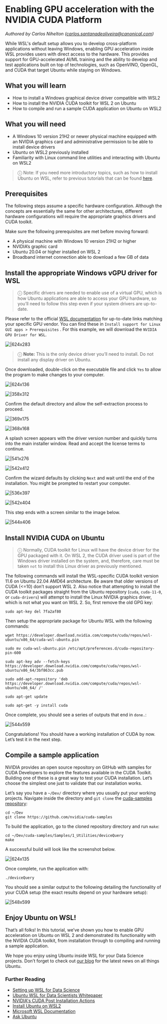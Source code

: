 # Enabling GPU acceleration with the NVIDIA CUDA Platform
*Authored by Carlos Nihelton ([carlos.santanadeoliveira@canonical.com](mailto:carlos.santanadeoliveira@canonical.com))*

While WSL's default setup allows you to develop cross-platform applications without leaving Windows, enabling GPU acceleration inside WSL provides users with direct access to the hardware. This provides support for GPU-accelerated AI/ML training and the ability to develop and test applications built on top of technologies, such as OpenVINO, OpenGL, and CUDA that target Ubuntu while staying on Windows.

## What you will learn

* How to install a Windows graphical device driver compatible with WSL2
* How to install the NVIDIA CUDA toolkit for WSL 2 on Ubuntu
* How to compile and run a sample CUDA application on Ubuntu on WSL2

## What you will need

* A Windows 10 version 21H2 or newer physical machine equipped with an NVIDIA graphics card and administrative permission to be able to install device drivers
* Ubuntu on WSL2 previously installed
* Familiarity with Linux command line utilities and interacting with Ubuntu on WSL2

> ⓘ Note: If you need more introductory topics, such as how to install Ubuntu on WSL, refer to previous tutorials that can be found [here](../guides/install-ubuntu-wsl2.md).


## Prerequisites

The following steps assume a specific hardware configuration. Although the concepts are essentially the same for other architectures, different hardware configurations will require the appropriate graphics drivers and CUDA toolkit.

Make sure the following prerequisites are met before moving forward:

* A physical machine with Windows 10 version 21H2 or higher
* NVIDIA’s graphic card
* Ubuntu 20.04 or higher installed on WSL 2
* Broadband internet connection able to download a few GB of data

## Install the appropriate Windows vGPU driver for WSL

> ⓘ Specific drivers are needed to enable use of a virtual GPU, which is how Ubuntu applications are able to access your GPU hardware, so you’ll need to follow this step even if your system drivers are up-to-date.

Please refer to the official [WSL documentation](https://learn.microsoft.com/en-us/windows/wsl/tutorials/gui-apps) for up-to-date links matching your specific GPU vendor. You can find these in `Install support for Linux GUI apps > Prerequisites` . For this example, we will download the `NVIDIA GPU Driver for WSL`.

![|624x283](assets/gpu-cuda/install-drivers.png)

> ⓘ **Note:** This is the only device driver you’ll need to install. Do not install any display driver on Ubuntu.

Once downloaded, double-click on the executable file and click `Yes` to allow the program to make changes to your computer.

![|624x136](assets/gpu-cuda/downloads-folder.png)

![|358x312](assets/gpu-cuda/nvidia-allow-changes.png)

Confirm the default directory and allow the self-extraction process to proceed.

![|369x175](assets/gpu-cuda/default-dir.png)

![|368x168](assets/gpu-cuda/please-wait-install.png)

A splash screen appears with the driver version number and quickly turns into the main installer window. Read and accept the license terms to continue.

![|541x276](assets/gpu-cuda/splash-screen.png)

![|542x412](assets/gpu-cuda/license.png)

Confirm the wizard defaults by clicking `Next` and wait until the end of the installation. You might be prompted to restart your computer.

![|536x397](assets/gpu-cuda/installation-options.png)

![|542x404](assets/gpu-cuda/installing.png)

This step ends with a screen similar to the image below.

![|544x406](assets/gpu-cuda/install-finished.png)

## Install NVIDIA CUDA on Ubuntu

> ⓘ Normally, CUDA toolkit for Linux will have the device driver for the GPU packaged with it. On WSL 2, the CUDA driver used is part of the Windows driver installed on the system, and, therefore, care must be taken `not` to install this Linux driver as previously mentioned.

The following commands will install the WSL-specific CUDA toolkit version 11.6 on Ubuntu 22.04 AMD64 architecture. Be aware that older versions of CUDA (<=10) don’t support WSL 2. Also notice that attempting to install the CUDA toolkit packages straight from the Ubuntu repository (`cuda`, `cuda-11-0`, or `cuda-drivers`) will attempt to install the Linux NVIDIA graphics driver, which is not what you want on WSL 2. So, first remove the old GPG key:

```{code-block} text
sudo apt-key del 7fa2af80
```

Then setup the appropriate package for Ubuntu WSL with the following commands:

```{code-block} text
wget https://developer.download.nvidia.com/compute/cuda/repos/wsl-ubuntu/x86_64/cuda-wsl-ubuntu.pin

sudo mv cuda-wsl-ubuntu.pin /etc/apt/preferences.d/cuda-repository-pin-600

sudo apt-key adv --fetch-keys https://developer.download.nvidia.com/compute/cuda/repos/wsl-ubuntu/x86_64/3bf863cc.pub

sudo add-apt-repository 'deb https://developer.download.nvidia.com/compute/cuda/repos/wsl-ubuntu/x86_64/ /'

sudo apt-get update

sudo apt-get -y install cuda
```

Once complete, you should see a series of outputs that end in `done.`:

![|544x559](assets/gpu-cuda/done-done.png)

Congratulations! You should have a working installation of CUDA by now. Let’s test it in the next step.

## Compile a sample application

NVIDIA provides an open source repository on GitHub with samples for CUDA Developers to explore the features available in the CUDA Toolkit. Building one of these is a great way to test your CUDA installation. Let’s choose the simplest one just to validate that our installation works.

Let’s say you have a `~/Dev/` directory where you usually put your working projects. Navigate inside the directory and `git clone` the [cuda-samples repository](https://github.com/nvidia/cuda-samples):

```{code-block} text
cd ~/Dev
git clone https://github.com/nvidia/cuda-samples
```

To build the application, go to the cloned repository directory and run `make`:

```{code-block} text
cd ~/Dev/cuda-samples/Samples/1_Utilities/deviceQuery
make
```

A successful build will look like the screenshot below.

![|624x135](assets/gpu-cuda/make.png)

Once complete, run the application with:

```{code-block} text
./deviceQuery
```

You should see a similar output to the following detailing the functionality of your CUDA setup (the exact results depend on your hardware setup):

![|548x599](assets/gpu-cuda/device-query.png)

## Enjoy Ubuntu on WSL!

That’s all folks! In this tutorial, we’ve shown you how to enable GPU acceleration on Ubuntu on WSL 2 and demonstrated its functionality with the NVIDIA CUDA toolkit, from installation through to compiling and running a sample application.

We hope you enjoy using Ubuntu inside WSL for your Data Science projects. Don’t forget to check out [our blog](https://ubuntu.com/blog) for the latest news on all things Ubuntu.

### Further Reading

* [Setting up WSL for Data Science](https://ubuntu.com/blog/wsl-for-data-scientist)
* [Ubuntu WSL for Data Scientists Whitepaper](https://ubuntu.com/engage/ubuntu-wsl-for-data-scientists)
* [NVIDIA's CUDA Post Installation Actions](gpu-cuda.md)
* [Install Ubuntu on WSL2](../guides/install-ubuntu-wsl2.md)
* [Microsoft WSL Documentation](https://learn.microsoft.com/en-us/windows/wsl/)
* [Ask Ubuntu](https://askubuntu.com/)
